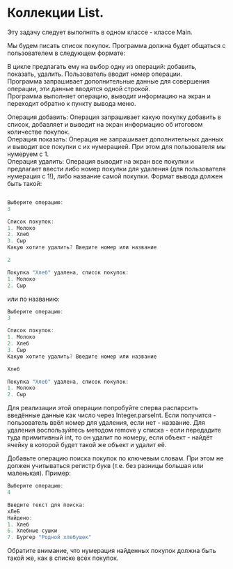 # Коллекции List.  

Эту задачу следует выполнять в одном классе - классе Main.

Мы будем писать список покупок. Программа должна будет общаться с пользователем в следующем формате:

В цикле предлагать ему на выбор одну из операций: добавить, показать, удалить.
Пользователь вводит номер операции.  
Программа запрашивает дополнительные данные для совершения операции, эти данные вводятся одной строкой.  
Программа выполняет операцию, выводит информацию на экран и переходит обратно к пункту вывода меню.   
  
Операция добавить:
Операция запрашивает какую покупку добавить в список, добавляет и выводит на экран информацию об итоговом количестве покупок.  
Операция показать:
Операция не запрашивает дополнительных данных и выводит все покупки с их нумерацией. При этом для пользователя мы нумеруем с 1.  
Операция удалить:
Операция выводит на экран все покупки и предлагает ввести либо номер покупки для удаления (для пользователя нумерация с 1!), либо название самой покупки. Формат вывода должен быть такой:
```java

Выберите операцию:
3

Список покупок:
1. Молоко
2. Хлеб
3. Сыр
Какую хотите удалить? Введите номер или название

2

Покупка "Хлеб" удалена, список покупок:
1. Молоко
2. Сыр
```
или по названию:
```java
Выберите операцию:
3

Список покупок:
1. Молоко
2. Хлеб
3. Сыр
Какую хотите удалить? Введите номер или название

Хлеб

Покупка "Хлеб" удалена, список покупок:
1. Молоко
2. Сыр
```
Для реализации этой операции попробуйте сперва распарсить введённые данные как число через Integer.parseInt. Если получится - пользователь ввёл номер для удаления, если нет - название. Для удаления воспользуйтесь методом remove у списка - если передадите туда примитивный int, то он удалит по номеру, если объект - найдёт ячейку в которой будет такой же объект и удалит её.
  
Добавьте операцию поиска покупок по ключевым словам. При этом не должен учитываться регистр букв (т.е. без разницы большая или маленькая). Пример:
```java
Выберите операцию:
4

Введите текст для поиска:
хЛеБ
Найдено:
1. Хлеб
6. Хлебные сушки
7. Бургер "Родной хлебушек"
```
Обратите внимание, что нумерация найденных покупок должна быть такой же, как в списке всех покупок.
